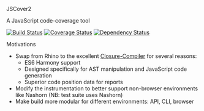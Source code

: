 JSCover2

A JavaScript code-coverage tool

[![Build Status](https://drone.io/github.com/tntim96/JSCover2/status.png)](https://drone.io/github.com/tntim96/JSCover2/latest)
[![Coverage Status](https://coveralls.io/repos/tntim96/JSCover2/badge.png?branch=master)](https://coveralls.io/r/tntim96/JSCover2?branch=master)
[![Dependency Status](https://www.versioneye.com/user/projects/5404420cd0734e31f400016d/badge.svg?style=flat)](https://www.versioneye.com/user/projects/5404420cd0734e31f400016d)

Motivations
* Swap from Rhino to the excellent [Closure-Compiler](https://developers.google.com/closure/compiler/) for several reasons:
  * ES6 Harmony support
  * Designed specifically for AST manipulation and JavaScript code generation
  * Superior code position data for reports
* Modify the instrumentation to better support non-browser environments like Nashorn (NB: test suite uses Nashorn)
* Make build more modular for different environments: API, CLI, browser